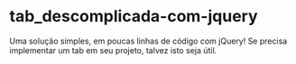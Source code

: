 # tab_descomplicada-com-jquery
Uma solução simples, em poucas linhas de código com jQuery! Se precisa implementar um tab em seu projeto, talvez isto seja útil.
